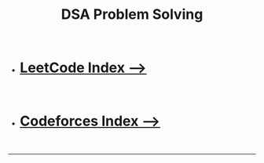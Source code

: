<h1></h1><h1 align="center">DSA Problem Solving</h1><br>

- <h1 align="left"><a href="./LeetCode.md">LeetCode Index --></a></h1>

<br>

- <h1 align="left"><a href="./Codeforces.md">Codeforces Index --></a></h1>

<br><hr><br>
